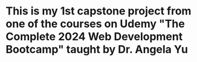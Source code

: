 # This is my 1st capstone project from one of the courses on Udemy "The Complete 2024 Web Development Bootcamp" taught by Dr. Angela Yu
